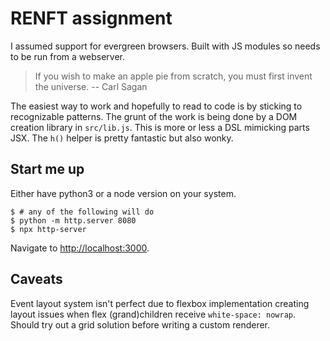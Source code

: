 # RENFT assignment

I assumed support for evergreen browsers. Built with JS modules so needs
to be run from a webserver.

> If you wish to make an apple pie from scratch, you must first invent the universe.
> -- Carl Sagan

The easiest way to work and hopefully to read to code is by sticking to
recognizable patterns. The grunt of the work is being done by a DOM creation
library in `src/lib.js`. This is more or less a DSL mimicking parts JSX.
The `h()` helper is pretty fantastic but also wonky.

## Start me up

Either have python3 or a node version on your system.

```
$ # any of the following will do
$ python -m http.server 8080
$ npx http-server
```

Navigate to [http://localhost:3000](http://localhost:3000).

## Caveats

Event layout system isn't perfect due to flexbox implementation creating layout
issues when flex (grand)children receive `white-space: nowrap`. Should try out a
grid solution before writing a custom renderer.
